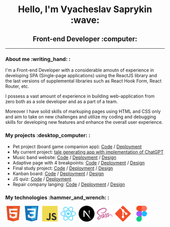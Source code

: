 <h1 align="center">Hello, I'm Vyacheslav Saprykin :wave: </h1> 
<h2 align="center">Front-end Developer :computer: </h2> 
<hr>

<h3>About me :writing_hand: : </h3>

<p>I'm a Front-end Developer with a considerable amoutn of experience in developing SPA (Single-page applications) using
the ReactJS library and the last versions of supplemental libraries such as React Hook Form, React Router, etc. </p>
<p>I possess a vast amount of experience in building web-application from zero both as a sole developer and as a part of a team.<p>
<p>Moreover I have solid skills of markuping pages using HTML and CSS only and aim to take on new challenges and utilize
my coding and debugging skills for developing new features and enhance the overall user experience.<p>

<h3>My projects :desktop_computer: :</h3>
<ul>
<li>Pet project (board game companion app): <a href="https://github.com/IudexErise/randomatched">Code</a> / <a href="https://randomatched.vercel.app/">Deployment</a> </li>
<li>My current project: 
<a href="https://fairy-tales-gamma.vercel.app/">tale generating app with implementation of ChatGPT</a> </li>
<li>Music band website: <a href="https://github.com/IudexErise/paroli-punsh">Code</a> / <a href="https://iudexerise.github.io/paroli-punsh/">Deployment</a> / <a href="https://www.figma.com/file/uEU2U66c2GYAHTEgDuRsVX/%D0%9C%D0%B0%D0%BA%D1%8D%D1%82%D1%8B?type=design&node-id=0-1&t=rloBmZVnIIjxss8y-0">Design</a> </li>
<li>Adaptive page with 4 breakpoints: <a href="https://github.com/IudexErise/Four-breakpoint-landing">Code</a> / <a href="https://iudexerise.github.io/Four-breakpoint-landing/">Deployment</a> / <a href="https://www.figma.com/file/5S2WSbEFL6awjVWJ0NWL8Q/Sprint-3_-Russia-_-desktop-%2B-mobile?node-id=28503%3A0">Design</a> </li>
<li>Final study project: <a href="https://github.com/IudexErise/sf-final-task">Code</a> / <a href="https://iudexerise.github.io/sf-final-task/">Deployment</a> / <a href="https://www.figma.com/file/u3MOjzYnTnirz712GrLbFv/%D0%9C%D0%B0%D0%BA%D0%B5%D1%82-%D0%A1%D0%9A%D0%90%D0%9D">Design</a> </li>
<li>Kanban board: <a href="https://github.com/IudexErise/Kanban-Board">Code</a> / <a href="https://iudexerise.github.io/Kanban-Board/">Deployment</a> / <a href="https://www.figma.com/file/gmwg0Me1T6szwVqd7KSYL6/Kanban">Design</a> </li>
<li>JS quiz: <a href="https://github.com/IudexErise/Quiz">Code</a> / <a href="https://iudexerise.github.io/Quiz/">Deployment</a> </li>
<li>Repair company langing: <a href="https://github.com/IudexErise/Repair-Design-Project">Code</a> / <a href="https://iudexerise.github.io/Repair-Design-Project/">Deployment</a> / <a href="https://www.figma.com/file/TdXgADLSbn7npH24qcjkAg/IC-%22Repair-Design-Project%22?node-id=0-1">Design</a> </li>
</ul>

<h3>My technologies :hammer_and_wrench: :</h3>
<div>
<img src="https://github.com/devicons/devicon/blob/master/icons/html5/html5-original.svg" title="HTML5" alt="HTML5" width="50" height="50"/>&nbsp;
<img src="https://github.com/devicons/devicon/blob/master/icons/css3/css3-original.svg" title="CSS3" alt="CSS3" width="50" height="50"/>&nbsp;
<img src="https://github.com/devicons/devicon/blob/master/icons/javascript/javascript-original.svg" title="JavaScript" alt="JavaScript" width="50" height="50"/>&nbsp;
<img src="https://github.com/devicons/devicon/blob/master/icons/react/react-original.svg" title="React" alt="React" width="50" height="50"/>&nbsp;
<img src="https://github.com/devicons/devicon/blob/master/icons/nextjs/nextjs-original.svg" title="NextJS" alt="NextJS" width="50" height="50"/>&nbsp;
<img src="https://github.com/devicons/devicon/blob/master/icons/sass/sass-original.svg" title="SASS" alt="SASS" width="50" height="50"/>&nbsp;
<img src="https://github.com/devicons/devicon/blob/master/icons/git/git-original.svg" title="Git" alt="Git" width="50" height="50"/>&nbsp;
<img src="https://github.com/devicons/devicon/blob/master/icons/figma/figma-original.svg" title="Figma" alt="Figma" width="50" height="50"/>&nbsp;
</div>



